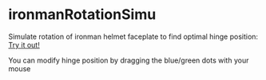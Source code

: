 # ironmanRotationSimu
Simulate rotation of ironman helmet faceplate to find optimal hinge position:
[Try it out!](https://htmlpreview.github.io/?https://github.com/ehubin/ironmanRotationSimu/blob/master/rot.html)

You can modify hinge position by dragging the blue/green dots with your mouse
